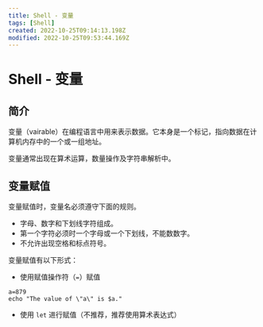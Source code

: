 ```yaml
---
title: Shell - 变量
tags: [Shell]
created: 2022-10-25T09:14:13.198Z
modified: 2022-10-25T09:53:44.169Z
---
```


# Shell - 变量

## 简介

变量（vairable）在编程语言中用来表示数据。它本身是一个标记，指向数据在计算机内存中的一个或一组地址。

变量通常出现在算术运算，数量操作及字符串解析中。

## 变量赋值

变量赋值时，变量名必须遵守下面的规则。

- 字母、数字和下划线字符组成。
- 第一个字符必须时一个字母或一个下划线，不能数数字。
- 不允许出现空格和标点符号。

变量赋值有以下形式：

- 使用赋值操作符（`=`）赋值

```shell
a=879
echo "The value of \"a\" is $a."
```

- 使用 `let` 进行赋值（不推荐，推荐使用算术表达式）